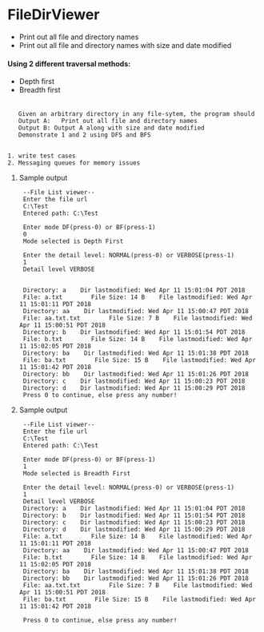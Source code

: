 # FileDirViewer

* Print out all file and directory names </br>
* Print out all file and directory names with size and date modified

#### Using 2 different traversal methods:

* Depth first
* Breadth first 


###### 
       Given an arbitrary directory in any file-sytem, the program should
       Output A:   Print out all file and directory names
       Output B: Output A along with size and date modified
       Demonstrate 1 and 2 using DFS and BFS


    1. write test cases
    2. Messaging queues for memory issues
    
    
1. Sample output

        --File List viewer--
        Enter the file url
        C:\Test
        Entered path: C:\Test
        
        Enter mode DF(press-0) or BF(press-1)
        0
        Mode selected is Depth First
        
        Enter the detail level: NORMAL(press-0) or VERBOSE(press-1) 
        1
        Detail level VERBOSE
        
        
        Directory: a    Dir lastmodified: Wed Apr 11 15:01:04 PDT 2018
        File: a.txt        File Size: 14 B    File lastmodified: Wed Apr 11 15:01:11 PDT 2018
        Directory: aa    Dir lastmodified: Wed Apr 11 15:00:47 PDT 2018
        File: aa.txt.txt        File Size: 7 B    File lastmodified: Wed Apr 11 15:00:51 PDT 2018
        Directory: b    Dir lastmodified: Wed Apr 11 15:01:54 PDT 2018
        File: b.txt        File Size: 14 B    File lastmodified: Wed Apr 11 15:02:05 PDT 2018
        Directory: ba    Dir lastmodified: Wed Apr 11 15:01:38 PDT 2018
        File: ba.txt        File Size: 15 B    File lastmodified: Wed Apr 11 15:01:42 PDT 2018
        Directory: bb    Dir lastmodified: Wed Apr 11 15:01:26 PDT 2018
        Directory: c    Dir lastmodified: Wed Apr 11 15:00:23 PDT 2018
        Directory: d    Dir lastmodified: Wed Apr 11 15:00:29 PDT 2018
        Press 0 to continue, else press any number!
        

2. Sample output 

        --File List viewer--
        Enter the file url
        C:\Test
        Entered path: C:\Test
        
        Enter mode DF(press-0) or BF(press-1)
        1
        Mode selected is Breadth First
        
        Enter the detail level: NORMAL(press-0) or VERBOSE(press-1) 
        1
        Detail level VERBOSE
        Directory: a    Dir lastmodified: Wed Apr 11 15:01:04 PDT 2018
        Directory: b    Dir lastmodified: Wed Apr 11 15:01:54 PDT 2018
        Directory: c    Dir lastmodified: Wed Apr 11 15:00:23 PDT 2018
        Directory: d    Dir lastmodified: Wed Apr 11 15:00:29 PDT 2018
        File: a.txt        File Size: 14 B    File lastmodified: Wed Apr 11 15:01:11 PDT 2018
        Directory: aa    Dir lastmodified: Wed Apr 11 15:00:47 PDT 2018
        File: b.txt        File Size: 14 B    File lastmodified: Wed Apr 11 15:02:05 PDT 2018
        Directory: ba    Dir lastmodified: Wed Apr 11 15:01:38 PDT 2018
        Directory: bb    Dir lastmodified: Wed Apr 11 15:01:26 PDT 2018
        File: aa.txt.txt        File Size: 7 B    File lastmodified: Wed Apr 11 15:00:51 PDT 2018
        File: ba.txt        File Size: 15 B    File lastmodified: Wed Apr 11 15:01:42 PDT 2018
        
        Press 0 to continue, else press any number!